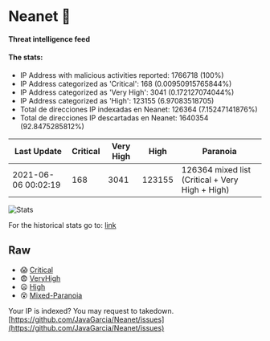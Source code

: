 # Neanet :hocho:
#### Threat intelligence feed
#### The stats:

- IP Address with malicious activities reported: 1766718 (100%)
- IP Address categorized as 'Critical':  168 (0.00950915765844%)
- IP Address categorized as 'Very High':  3041 (0.172127074044%)
- IP Address categorized as 'High':  123155 (6.97083518705)
- Total de direcciones IP indexadas en Neanet:  126364 (7.15247141876%)
- Total de direcciones IP descartadas en Neanet:  1640354 (92.8475285812%)

| Last Update | Critical | Very High | High | Paranoia |
| --- | --- | --- | --- | --- |
| 2021-06-06 00:02:19 | 168 | 3041 | 123155 | 126364 mixed list (Critical + Very High + High)|

![Stats](https://docs.google.com/spreadsheets/d/e/2PACX-1vSnaNMIXVabIpDJjufMlzH7poXnshF3mgd8Is1g9ytUEzVsP5my4Trn8f-xkoLLQ38xpL3HtmUexLo6/pubchart?oid=501124687&format=image)

For the historical stats go to: [link](/stats.csv)
## Raw
- :scream: [Critical](https://raw.githubusercontent.com/JavaGarcia/Neanet/master/blacklists/neanet_critical.txt)
- :fearful: [VeryHigh](https://raw.githubusercontent.com/JavaGarcia/Neanet/master/blacklists/neanet_veryHigh.txtt)
- :frowning: [High](https://raw.githubusercontent.com/JavaGarcia/Neanet/master/blacklists/neanet_high.txt)
- :dizzy_face: [Mixed-Paranoia](https://raw.githubusercontent.com/JavaGarcia/Neanet/master/blacklists/neanet_all.txt)


Your IP is indexed? You may request to takedown. [https://github.com/JavaGarcia/Neanet/issues](https://github.com/JavaGarcia/Neanet/issues)





































































































































































































































































































































































































































































































































































































































































































































































































































































































































































































































































































































































































































































































































































































































































































































































































































































































































































































































































































































































































































































































































































































































































































































































































































































































































































































































































































































































































































































































































































































































































































































































































































































































































































































































































































































































































































































































































































































































































































































































































































































































































































































































































































































































































































































































































































































































































































































































































































































































































































































































































































































































































































































































































































































































































































































































































































































































































































































































































































































































































































































































































































































































































































































































































































































































































































































































































































































































































































































































































































































































